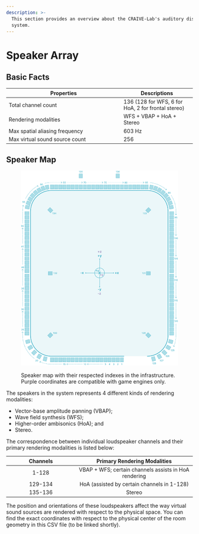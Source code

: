 ```yaml
---
description: >-
  This section provides an overview about the CRAIVE-Lab's auditory display
  system.
---
```


# Speaker Array

## Basic Facts

<table><thead><tr><th width="296">Properties</th><th>Descriptions</th></tr></thead><tbody><tr><td>Total channel count</td><td>136 (128 for WFS, 6 for HoA, 2 for frontal stereo)</td></tr><tr><td>Rendering modalities</td><td>WFS + VBAP + HoA + Stereo</td></tr><tr><td>Max spatial aliasing frequency</td><td>603 Hz</td></tr><tr><td>Max virtual sound source count</td><td>256</td></tr></tbody></table>

## Speaker Map

<figure><img src="../.gitbook/assets/speaker_layout (1).png" alt=""><figcaption><p>Speaker map with their respected indexes in the infrastructure. Purple coordinates are compatible with game engines only.</p></figcaption></figure>

The speakers in the system represents 4 different kinds of rendering modalities:

* Vector-base amplitude panning (VBAP);
* Wave field synthesis (WFS);
* Higher-order ambisonics (HoA); and
* Stereo.

The correspondence between individual loudspeaker channels and their primary rendering modalities is listed below:

<table><thead><tr><th width="173" align="center">Channels</th><th align="center">Primary Rendering Modalities</th></tr></thead><tbody><tr><td align="center">1-128</td><td align="center">VBAP + WFS; certain channels assists in HoA rendering</td></tr><tr><td align="center">129-134</td><td align="center">HoA (assisted by certain channels in 1-128)</td></tr><tr><td align="center">135-136</td><td align="center">Stereo</td></tr></tbody></table>

The position and orientations of these loudspeakers affect the way virtual sound sources are rendered with respect to the physical space. You can find the exact coordinates with respect to the physical center of the room geometry in this CSV file (to be linked shortly).
